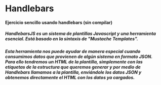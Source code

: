 # Handlebars
#### Ejercicio sencillo usando handlebars (sin compilar) 
##### HandlebarsJS es un sistema de plantillas Javascript y una herramienta esencial. Está basado en la sintaxis de "Mustache Templates".
##### Esta herramienta nos puede ayudar de manera especial cuando consumimos datos que provienen de algún sistema en formato JSON. Para ello tendremos un HTML de la plantilla, simplemente con las etiquetas de la estructura que queremos generar y por medio de Handlebars llamamos a la plantilla, enviándole los datos JSON y obtenemos directamente el HTML con los datos ya cargados.
